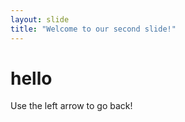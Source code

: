 ```yaml
---
layout: slide
title: "Welcome to our second slide!"
---
```

# hello #
Use the left arrow to go back!
